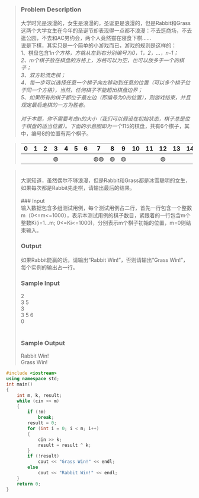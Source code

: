 >### Problem Description<br>
>大学时光是浪漫的，女生是浪漫的，圣诞更是浪漫的，但是Rabbit和Grass这两个大学女生在今年的圣诞节却表现得一点都不浪漫：不去逛商场，不去逛公园，不去和AC男约会，两个人竟然猫在寝食下棋……<br>
>说是下棋，其实只是一个简单的小游戏而已，游戏的规则是这样的：<br>
>1、棋盘包含1*n个方格，方格从左到右分别编号为0，1，2，…，n-1；<br>
>2、m个棋子放在棋盘的方格上，方格可以为空，也可以放多于一个的棋子；<br>
>3、双方轮流走棋；<br>
>4、每一步可以选择任意一个棋子向左移动到任意的位置（可以多个棋子位于同一个方格），当然，任何棋子不能超出棋盘边界；<br>
>5、如果所有的棋子都位于最左边（即编号为0的位置），则游戏结束，并且规定最后走棋的一方为胜者。<br>
><br>
>对于本题，你不需要考虑n的大小（我们可以假设在初始状态，棋子总是位于棋盘的适当位置）。下面的示意图即为一个1*15的棋盘，共有6个棋子，其中，编号8的位置有两个棋子。<br>

> 0 | 1 | 2 | 3 | 4 | 5 | 6 | 7 | 8 | 9 | 10 | 11 | 12 | 13 | 14
> :-: | :-: | :-: | :-: | :-:| :-: | :-: | :-: | :-:| :-: | :-: | :-: | :-: | :-:| :-:
>   |   |   |   | ◍ |   |   |   | ◍◍ | ◍ | ◍ |   |   | ◍ | 

><br>
>大家知道，虽然偶尔不够浪漫，但是Rabbit和Grass都是冰雪聪明的女生，如果每次都是Rabbit先走棋，请输出最后的结果。<br>
> <br>
>### Input<br>
>输入数据包含多组测试用例，每个测试用例占二行，首先一行包含一个整数m（0<=m<=1000），表示本测试用例的棋子数目，紧跟着的一行包含m个整数Ki(i=1…m; 0<=Ki<=1000)，分别表示m个棋子初始的位置，m=0则结束输入。<br>
>
>### Output<br>
>如果Rabbit能赢的话，请输出“Rabbit Win!”，否则请输出“Grass Win!”，每个实例的输出占一行。<br>
>
>### Sample Input<br>
>2 <br>
>3 5<br>
>3<br>
>3 5 6<br>
>0<br>
> <br>
>### Sample Output<br>
>Rabbit Win!<br>
>Grass Win!<br>

```cpp
#include <iostream>
using namespace std;
int main()
{
    int m, k, result;
    while (cin >> m)
    {
        if (!m)
            break;
        result = 0;
        for (int i = 0; i < m; i++)
        {
            cin >> k;
            result = result ^ k;
        }
        if (!result)
            cout << "Grass Win!" << endl;
        else
            cout << "Rabbit Win!" << endl;
    }
    return 0;
}
```
